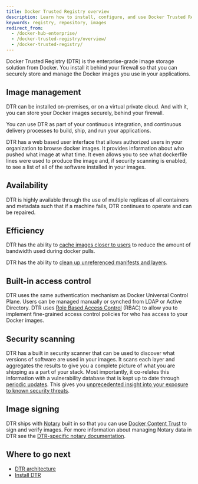 ```yaml
---
title: Docker Trusted Registry overview
description: Learn how to install, configure, and use Docker Trusted Registry.
keywords: registry, repository, images
redirect_from:
  - /docker-hub-enterprise/
  - /docker-trusted-registry/overview/
  - /docker-trusted-registry/
---
```

Docker Trusted Registry (DTR) is the enterprise-grade image storage solution from Docker. You install it behind your firewall so that you can securely store and manage the Docker images you use in your applications.

## Image management

DTR can be installed on-premises, or on a virtual private cloud. And with it, you can store your Docker images securely, behind your firewall.

You can use DTR as part of your continuous integration, and continuous delivery processes to build, ship, and run your applications.

DTR has a web based user interface that allows authorized users in your organization to browse docker images. It provides information about who pushed what image at what time. It even allows you to see what dockerfile lines were used to produce the image and, if security scanning is enabled, to see a list of all of the software installed in your images.

## Availability

DTR is highly available through the use of multiple replicas of all containers and metadata such that if a machine fails, DTR continues to operate and can be repaired.

## Efficiency

DTR has the ability to [cache images closer to users](../admin/configure/deploy-caches/index.md) to reduce the amount of bandwidth used during docker pulls.

DTR has the ability to [clean up unreferenced manifests and layers](../configure/garbage-collection.md).

## Built-in access control

DTR uses the same authentication mechanism as Docker Universal Control Plane. Users can be managed manually or synched from LDAP or Active Directory. DTR uses [Role Based Access Control](admin/manage-users/index.md) (RBAC) to allow you to implement fine-grained access control policies for who has access to your Docker images.

## Security scanning

DTR has a built in security scanner that can be used to discover what versions of software are used in your images. It scans each layer and aggregates the results to give you a complete picture of what you are shipping as a part of your stack. Most importantly, it co-relates this information with a vulnerability database that is kept up to date through [periodic updates](admin/configure/set-up-vulnerability-scans.md). This gives you [unprecedented insight into your exposure to known security threats](user/manage-images/scan-images-for-vulnerabilities.md).

## Image signing

DTR ships with [Notary](/notary/getting_started.md) built in so that you can use [Docker Content Trust](/engine/security/trust/content_trust.md) to sign and verify images. For more information about managing Notary data in DTR see the [DTR-specific notary documentation](user/manage-images/manage-trusted-repositories.md).

## Where to go next

* [DTR architecture](architecture.md)
* [Install DTR](admin/install/index.md)
